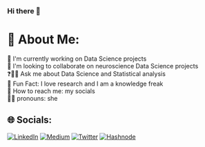 ### Hi there 👋

# 💫 About Me:
💼 I'm currently working on Data Science projects<br>🔬 I'm looking to collaborate on neuroscience Data Science projects<br>❓🙋‍♀️ Ask me about Data Science and Statistical analysis<br>🤪 Fun Fact: I love research and I  am a knowledge freak<br>👋 How to reach me: my socials<br>🙋‍♀️ pronouns: she


## 🌐 Socials:
[![LinkedIn](https://img.shields.io/badge/LinkedIn-%230077B5.svg?logo=linkedin&logoColor=white)](https://linkedin.com/in/chisom-chibuike) [![Medium](https://img.shields.io/badge/Medium-12100E?logo=medium&logoColor=white)](https://medium.com/@chisomchibuike) [![Twitter](https://img.shields.io/badge/Twitter-%231DA1F2.svg?logo=Twitter&logoColor=white)](https://twitter.com/chisomchibuike_) [![Hashnode](https://img.shields.io/badge/Medium-12100E?logo=medium&logoColor=red)](https://chisomchibuike.hashnode.dev/)





